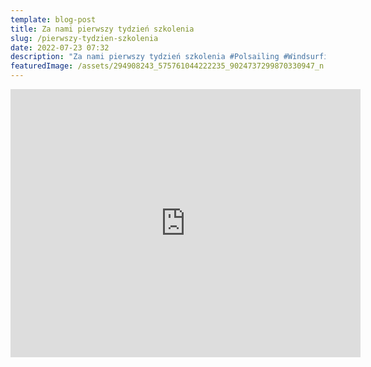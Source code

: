 ```yaml
---
template: blog-post
title: Za nami pierwszy tydzień szkolenia
slug: /pierwszy-tydzien-szkolenia
date: 2022-07-23 07:32
description: "Za nami pierwszy tydzień szkolenia #Polsailing #Windsurfing #Żegluj"
featuredImage: /assets/294908243_575761044222235_9024737299870330947_n.jpg
---
```

<iframe src="https://www.facebook.com/plugins/video.php?height=314&href=https%3A%2F%2Fwww.facebook.com%2Fsurfpointmarinalublin%2Fvideos%2F715357202876130%2F&show_text=true&width=560&t=0" width="560" height="429" style="border:none;overflow:hidden" scrolling="no" frameborder="0" allowfullscreen="true" allow="autoplay; clipboard-write; encrypted-media; picture-in-picture; web-share" allowFullScreen="true"></iframe>
